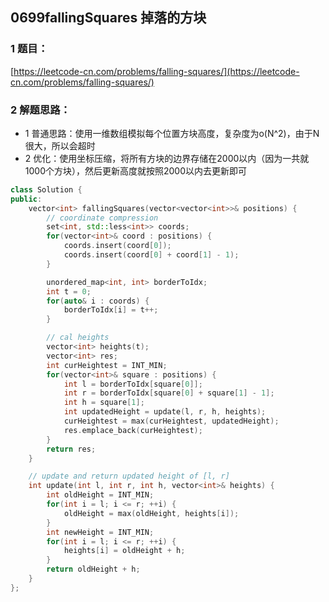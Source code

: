 ## 0699fallingSquares 掉落的方块

### 1 题目：
[https://leetcode-cn.com/problems/falling-squares/](https://leetcode-cn.com/problems/falling-squares/)

### 2 解题思路：
- 1 普通思路：使用一维数组模拟每个位置方块高度，复杂度为o(N^2)，由于N很大，所以会超时
- 2 优化：使用坐标压缩，将所有方块的边界存储在2000以内（因为一共就1000个方块），然后更新高度就按照2000以内去更新即可
```cpp
class Solution {
public:
    vector<int> fallingSquares(vector<vector<int>>& positions) {
        // coordinate compression
        set<int, std::less<int>> coords;
        for(vector<int>& coord : positions) {
            coords.insert(coord[0]);
            coords.insert(coord[0] + coord[1] - 1);
        }

        unordered_map<int, int> borderToIdx;
        int t = 0;
        for(auto& i : coords) {
            borderToIdx[i] = t++;
        }

        // cal heights
        vector<int> heights(t);
        vector<int> res;
        int curHeightest = INT_MIN;
        for(vector<int>& square : positions) {
            int l = borderToIdx[square[0]];
            int r = borderToIdx[square[0] + square[1] - 1];
            int h = square[1];
            int updatedHeight = update(l, r, h, heights);
            curHeightest = max(curHeightest, updatedHeight);
            res.emplace_back(curHeightest);
        }
        return res;
    }

    // update and return updated height of [l, r]
    int update(int l, int r, int h, vector<int>& heights) {
        int oldHeight = INT_MIN;
        for(int i = l; i <= r; ++i) {
            oldHeight = max(oldHeight, heights[i]);
        }
        int newHeight = INT_MIN;
        for(int i = l; i <= r; ++i) {
            heights[i] = oldHeight + h;
        }
        return oldHeight + h;
    } 
};
```
